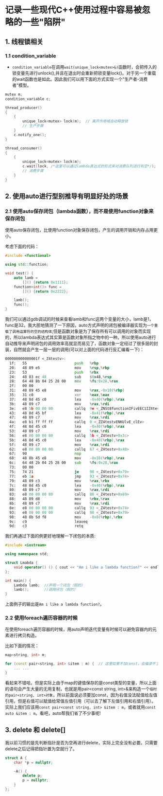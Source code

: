 # 记录一些现代C++使用过程中容易被忽略的一些"陷阱"

## 1. 线程锁相关

### 1.1 condition_variable

- `condition_variable`在调用`wait(unique_lock<mutex>&)`函数时，会把传入的锁变量先进行unlock(),并且在退出时会重新把锁变量lock()。对于另一个重载的wait函数也是如此。因此我们可以用下面的方式实现一个"生产者-消费者"模型。

```cpp
mutex m;
condition_variable c;

thread_producer()
{
    {
        unique_lock<mutex> lock(m);  // 离开作用域自动释放锁
        // 生产步骤
    }
    c.notify_one();
}

thread_consumer()
{
    {
        unique_lock<mutex> lock(m);
        c.wait(lock, /*这里可以通过lambda表达式的形式来对消费队列进行判空*/);
        // 消费步骤
    }
}
```

## 2. 使用auto进行型别推导有明显好处的场景

### 2.1 使用auto保存闭包（lambda函数），而不是使用function<T>对象来保存闭包

使用auto保存闭包，比使用function对象保存闭包，产生的调用开销和内存占用更小。

考虑下面的代码：

```cpp
#include <functional>

using std::function;

void test() {
    auto lamb = 
        []() {return 0x1111};
    function<int()> func = 
        []() {return 0x2222};

    lamb();
    func();
}
```

我们可以通过gdb调试的时候来查看lamb和func这两个变量的大小，lamb是1，func是32。我大胆地猜测了一下原因，auto方式声明的闭包被编译器实现为`一个重载了调用运算符的空的结构体`;但是函数对象是为了保存所有可以调用的对象而实现的，所以lambda表达式其实算是函数对象所指之物中的一种。所以使用auto进行自动推导来声明闭包的调用效率高就显而易见了，函数对象一定经过了很多层的封装，自然就会产生一层一层的调用(可以对上面的代码进行反汇编看一下)：

```asm
000000000000001f <_Z4testv>:                                                             # 这就是上面的test函数
  1f:	55                   	push   %rbp
  20:	48 89 e5             	mov    %rsp,%rbp
  23:	53                   	push   %rbx
  24:	48 83 ec 48          	sub    $0x48,%rsp
  28:	64 48 8b 04 25 28 00 	mov    %fs:0x28,%rax
  2f:	00 00
  31:	48 89 45 e8          	mov    %rax,-0x18(%rbp)
  35:	31 c0                	xor    %eax,%eax
  37:	48 8d 45 c0          	lea    -0x40(%rbp),%rax
  3b:	48 89 c7             	mov    %rax,%rdi
  3e:	e8 5b 00 00 00       	callq  9e <_ZNSt8functionIFivEEC1IZ4testvEUlvE0_vvEET_> # 这是func对象的构造过程，这个过程代码就非常多了
  43:	48 8d 45 bf          	lea    -0x41(%rbp),%rax                                 # 这是获取lamb变量的地址
  47:	48 89 c7             	mov    %rax,%rdi                                        # C++调用类成员方法的汇编都是先把对象的地址先保存在rdi寄存器中，然后去掉用相应的方法
  4a:	e8 b1 ff ff ff       	callq  0 <_ZZ4testvENKUlvE_clEv>                        # 这是真正去调用闭包函数的汇编，这三行确实印证了我们上面的一个大胆的想法
  4f:	48 8d 45 c0          	lea    -0x40(%rbp),%rax                                 # 这里是取func对象的地址rbp-0x40，上面的lamb对象的地址是rbp-0x41，又恰好说明了闭包对象的大小确实为1
  53:	48 89 c7             	mov    %rax,%rdi                                        # 余下的步骤基本上都是调用func对象所指的闭包函数的过程，其实就是一层一层解封装的调用过程，效率高低很明显
  56:	e8 00 00 00 00       	callq  5b <_Z4testv+0x3c>
  5b:	48 8d 45 c0          	lea    -0x40(%rbp),%rax
  5f:	48 89 c7             	mov    %rax,%rdi
  62:	e8 00 00 00 00       	callq  67 <_Z4testv+0x48>
  67:	90                   	nop
  68:	48 8b 45 e8          	mov    -0x18(%rbp),%rax
  6c:	64 48 2b 04 25 28 00 	sub    %fs:0x28,%rax
  73:	00 00
  75:	74 21                	je     98 <_Z4testv+0x79>
  77:	eb 1a                	jmp    93 <_Z4testv+0x74>
  79:	48 89 c3             	mov    %rax,%rbx
  7c:	48 8d 45 c0          	lea    -0x40(%rbp),%rax
  80:	48 89 c7             	mov    %rax,%rdi
  83:	e8 00 00 00 00       	callq  88 <_Z4testv+0x69>
  88:	48 89 d8             	mov    %rbx,%rax
  8b:	48 89 c7             	mov    %rax,%rdi
  8e:	e8 00 00 00 00       	callq  93 <_Z4testv+0x74>
  93:	e8 00 00 00 00       	callq  98 <_Z4testv+0x79>
  98:	48 8b 5d f8          	mov    -0x8(%rbp),%rbx
  9c:	c9                   	leaveq
  9d:	c3                   	retq
```

我们再通过下面的例更好地理解一下闭包的本质:

```cpp
#include <iostream>

using namespace std;

struct Lmabda {
    void operator() () { cout << "Am i like a lambda function?" << endl; }
};

int main() {
    Lambda lamb;  //声明一个闭包（假的）
    lamb();       //调用闭包（假的）
}
```

上面例子的输出是`Am i like a lambda function?`。

### 2.2 使用foreach遍历容器的时候

在使用foreach遍历容器的时候，用auto声明迭代变量有时候可以避免容器内的元素进行拷贝构造。

比如下面的情况：

```cpp
map<string, int> m;

for (const pair<string, int> &item : m) {  // 这里如果不加const，会编译不了
    ... ...
}
```

看起来不错哈，但是实际上由于map的键值保存的是const类型的变量，所以上面的语句会产生大量的无用复制，也就是用pair<const string, int>&来构造一个`临时的pair<string, int>对象`，所以前面说必须要加const，因为右值没法赋值给左值引用，但是右值可以赋值给常值左值引用（可以去了解下左值引用和右值引用）。实际上我们应该用`const pair<const string, int> &item : m`，或者就用`const auto &item : m`。看吧，auto帮我们省了不少事呢!

## 3. delete 和 delete[]

我以前习惯的是先判断指针是否为空再进行delete，实际上完全没有必要。只需要delete之后记得把指针置为空就行了。

```cpp
struct A {
    char *p = nullptr;

    ~A() {
        delete p;
        p = nullptr;
    }
};
```
